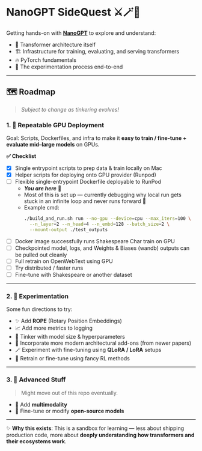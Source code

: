# **NanoGPT SideQuest** ⚔️🪄🏰

Getting hands-on with **[NanoGPT](https://github.com/karpathy/nanoGPT)** to explore and understand:

- 🧠 Transformer architecture itself  
- 🏗️ Infrastructure for training, evaluating, and serving transformers  
- 🔥 PyTorch fundamentals  
- 🧪 The experimentation process end-to-end

---

## 🗺️ **Roadmap**  
> _Subject to change as tinkering evolves!_

### 1. 🚀 **Repeatable GPU Deployment**

Goal: Scripts, Dockerfiles, and infra to make it **easy to train / fine-tune + evaluate mid–large models** on GPUs.

**✅ Checklist**

- [x] Single entrypoint scripts to prep data & train locally on Mac  
- [x] Helper scripts for deploying onto GPU provider (Runpod)  
- [ ] Flexible single-entrypoint Dockerfile deployable to RunPod  
  - _**You are here**_ 🧭  
  - Most of this is set up — currently debugging why local run gets stuck in an infinite loop and never runs forward 🤔  
  - Example cmd:  
    ```bash
    ./build_and_run.sh run --no-gpu --device=cpu --max_iters=100 \
      --n_layer=2 --n_head=4 --n_embd=128 --batch_size=2 \
      --mount-output ./test_outputs
    ```
- [ ] Docker image successfully runs Shakespeare Char train on GPU  
- [ ] Checkpointed model, logs, and Weights & Biases (wandb) outputs can be pulled out cleanly  
- [ ] Full retrain on OpenWebText using GPU  
- [ ] Try distributed / faster runs  
- [ ] Fine-tune with Shakespeare or another dataset

---

### 2. 🧠 **Experimentation**

Some fun directions to try:

- ✨ Add **ROPE** (Rotary Position Embeddings)  
- 📈 Add more metrics to logging  
- 🧮 Tinker with model size & hyperparameters  
- 🧠 Incorporate more modern architectural add-ons (from newer papers)  
- 🪄 Experiment with fine-tuning using **QLoRA / LoRA** setups  
- 🧭 Retrain or fine-tune using fancy RL methods

---

### 3. 🧬 **Advanced Stuff**  
> Might move out of this repo eventually.

- 🧠 Add **multimodality**  
- 🧪 Fine-tune or modify **open-source models**

---

✨ **Why this exists**: This is a sandbox for learning — less about shipping production code, more about **deeply understanding how transformers and their ecosystems work**.
